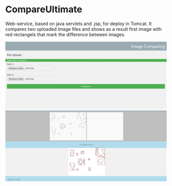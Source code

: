 # CompareUltimate

Web-service, based on java servlets and .jsp, for deploy in Tomcat. It compares two uploaded image files and shows as a result first
image with red rectangels that mark the difference between images.

![Alt text](ImageComparing1.JPG)
![Alt text](ImageComparing2.JPG)
